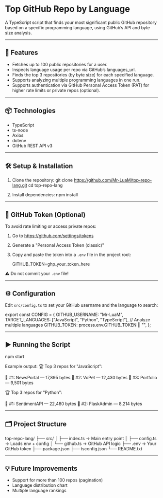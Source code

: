 Top GitHub Repo by Language
===========================

A TypeScript script that finds your most significant public GitHub repository based on a specific programming language, using GitHub’s API and byte size analysis.

---------------------------
🚀 Features
---------------------------
- Fetches up to 100 public repositories for a user.
- Inspects language usage per repo via GitHub’s languages_url.
- Finds the top 3 repositories (by byte size) for each specified language.
- Supports analyzing multiple programming languages in one run.
- Supports authentication via GitHub Personal Access Token (PAT) for higher rate limits or private repos (optional).

---------------------------
📦 Technologies
---------------------------
- TypeScript
- ts-node
- Axios
- dotenv
- GitHub REST API v3

---------------------------
🛠️ Setup & Installation
---------------------------
1. Clone the repository:
   git clone https://github.com/Mr-LuaM/top-repo-lang.git
   cd top-repo-lang

2. Install dependencies:
   npm install

---------------------------
🔐 GitHub Token (Optional)
---------------------------
To avoid rate limiting or access private repos:

1. Go to https://github.com/settings/tokens
2. Generate a "Personal Access Token (classic)"
3. Copy and paste the token into a `.env` file in the project root:

   GITHUB_TOKEN=ghp_your_token_here

⚠️ Do not commit your `.env` file!

---------------------------
⚙️ Configuration
---------------------------
Edit `src/config.ts` to set your GitHub username and the language to search:

export const CONFIG = {
  GITHUB_USERNAME: "Mr-LuaM",
  TARGET_LANGUAGES: ["JavaScript", "Python", "TypeScript"], // Analyze multiple languages
  GITHUB_TOKEN: process.env.GITHUB_TOKEN || "",
};

---------------------------
▶️ Running the Script
---------------------------
npm start

Example output:
🏆 Top 3 repos for "JavaScript":

🔹 #1: NewsPortal — 17,895 bytes
🔹 #2: VoPet — 12,430 bytes
🔹 #3: Portfolio — 9,501 bytes

🏆 Top 3 repos for "Python":

🔹 #1: SentimentAPI — 22,480 bytes
🔹 #2: FlaskAdmin — 8,214 bytes


---------------------------
🗂️ Project Structure
---------------------------
top-repo-lang/
├── src/
│   ├── index.ts       → Main entry point
│   ├── config.ts      → Loads env + config
│   └── github.ts      → GitHub API logic
├── .env               → Your GitHub token
├── package.json
├── tsconfig.json
└── README.txt

---------------------------
💡 Future Improvements
---------------------------
- Support for more than 100 repos (pagination)
- Language distribution chart
- Multiple language rankings
